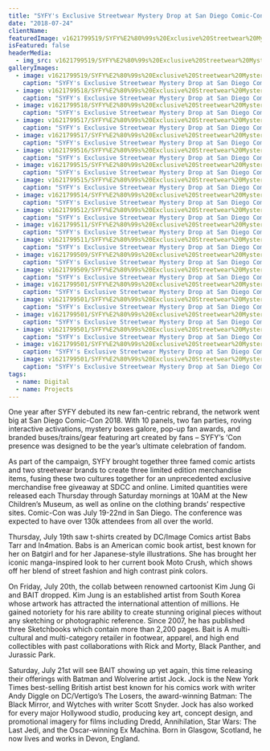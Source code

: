 ```yaml
---
title: "SYFY's Exclusive Streetwear Mystery Drop at San Diego Comic-Con"
date: "2018-07-24"
clientName: 
featuredImage: v1621799519/SYFY%E2%80%99s%20Exclusive%20Streetwear%20Mystery%20Drop%20at%20San%20Diego%20Comic-Con/NUP_183654_0107_nltdtd.jpg
isFeatured: false
headerMedia:
  - img_src: v1621799519/SYFY%E2%80%99s%20Exclusive%20Streetwear%20Mystery%20Drop%20at%20San%20Diego%20Comic-Con/NUP_183654_0107_nltdtd.jpg
galleryImages:
  - image: v1621799519/SYFY%E2%80%99s%20Exclusive%20Streetwear%20Mystery%20Drop%20at%20San%20Diego%20Comic-Con/NUP_183654_0171_i1ghcr.jpg
    caption: "SYFY's Exclusive Streetwear Mystery Drop at San Diego Comic-Con"
  - image: v1621799518/SYFY%E2%80%99s%20Exclusive%20Streetwear%20Mystery%20Drop%20at%20San%20Diego%20Comic-Con/NUP_183654_0162_b7qiir.jpg
    caption: "SYFY's Exclusive Streetwear Mystery Drop at San Diego Comic-Con"
  - image: v1621799518/SYFY%E2%80%99s%20Exclusive%20Streetwear%20Mystery%20Drop%20at%20San%20Diego%20Comic-Con/NUP_183654_0263_li7nju.jpg
    caption: "SYFY's Exclusive Streetwear Mystery Drop at San Diego Comic-Con"
  - image: v1621799517/SYFY%E2%80%99s%20Exclusive%20Streetwear%20Mystery%20Drop%20at%20San%20Diego%20Comic-Con/Babs-shirt_efphk6.jpg
    caption: "SYFY's Exclusive Streetwear Mystery Drop at San Diego Comic-Con"
  - image: v1621799517/SYFY%E2%80%99s%20Exclusive%20Streetwear%20Mystery%20Drop%20at%20San%20Diego%20Comic-Con/Bar_Front_Art-mech-final-Babs-V2-Ref-1024x557_jdpspi.jpg
    caption: "SYFY's Exclusive Streetwear Mystery Drop at San Diego Comic-Con"
  - image: v1621799516/SYFY%E2%80%99s%20Exclusive%20Streetwear%20Mystery%20Drop%20at%20San%20Diego%20Comic-Con/Bar_Front_Art-mech-final-Jock-V2-Ref-1024x557_i0qq9o.jpg
    caption: "SYFY's Exclusive Streetwear Mystery Drop at San Diego Comic-Con"
  - image: v1621799515/SYFY%E2%80%99s%20Exclusive%20Streetwear%20Mystery%20Drop%20at%20San%20Diego%20Comic-Con/NUP_183654_0276_mzl0vs.jpg
    caption: "SYFY's Exclusive Streetwear Mystery Drop at San Diego Comic-Con"
  - image: v1621799515/SYFY%E2%80%99s%20Exclusive%20Streetwear%20Mystery%20Drop%20at%20San%20Diego%20Comic-Con/Bar_Front_Art-mech-final-Kim-V2-Ref-1024x557_siuxg0.jpg
    caption: "SYFY's Exclusive Streetwear Mystery Drop at San Diego Comic-Con"
  - image: v1621799514/SYFY%E2%80%99s%20Exclusive%20Streetwear%20Mystery%20Drop%20at%20San%20Diego%20Comic-Con/NUP_183654_1074_gjoffh.jpg
    caption: "SYFY's Exclusive Streetwear Mystery Drop at San Diego Comic-Con"
  - image: v1621799512/SYFY%E2%80%99s%20Exclusive%20Streetwear%20Mystery%20Drop%20at%20San%20Diego%20Comic-Con/NUP_183654_1020_sjfgwq.jpg
    caption: "SYFY's Exclusive Streetwear Mystery Drop at San Diego Comic-Con"
  - image: v1621799511/SYFY%E2%80%99s%20Exclusive%20Streetwear%20Mystery%20Drop%20at%20San%20Diego%20Comic-Con/NUP_183654_0399_ng1zvw.jpg
    caption: "SYFY's Exclusive Streetwear Mystery Drop at San Diego Comic-Con"
  - image: v1621799511/SYFY%E2%80%99s%20Exclusive%20Streetwear%20Mystery%20Drop%20at%20San%20Diego%20Comic-Con/NUP_183654_0416_kpyu3p.jpg
    caption: "SYFY's Exclusive Streetwear Mystery Drop at San Diego Comic-Con"
  - image: v1621799509/SYFY%E2%80%99s%20Exclusive%20Streetwear%20Mystery%20Drop%20at%20San%20Diego%20Comic-Con/NUP_183654_0315_cf4zlj.jpg
    caption: "SYFY's Exclusive Streetwear Mystery Drop at San Diego Comic-Con"
  - image: v1621799509/SYFY%E2%80%99s%20Exclusive%20Streetwear%20Mystery%20Drop%20at%20San%20Diego%20Comic-Con/NUP_183654_1173_ven7yc.jpg
    caption: "SYFY's Exclusive Streetwear Mystery Drop at San Diego Comic-Con"
  - image: v1621799501/SYFY%E2%80%99s%20Exclusive%20Streetwear%20Mystery%20Drop%20at%20San%20Diego%20Comic-Con/Screen-Shot-2018-07-21-at-3.13.41-PM-1024x658_kb2mv2.png
    caption: "SYFY's Exclusive Streetwear Mystery Drop at San Diego Comic-Con"
  - image: v1621799501/SYFY%E2%80%99s%20Exclusive%20Streetwear%20Mystery%20Drop%20at%20San%20Diego%20Comic-Con/Screen-Shot-2018-07-19-at-10.30.58-AM-1024x495_cwpmon.png
    caption: "SYFY's Exclusive Streetwear Mystery Drop at San Diego Comic-Con"
  - image: v1621799501/SYFY%E2%80%99s%20Exclusive%20Streetwear%20Mystery%20Drop%20at%20San%20Diego%20Comic-Con/Screen-Shot-2018-07-20-at-10.05.55-AM-1024x592_oybior.png
    caption: "SYFY's Exclusive Streetwear Mystery Drop at San Diego Comic-Con"
  - image: v1621799501/SYFY%E2%80%99s%20Exclusive%20Streetwear%20Mystery%20Drop%20at%20San%20Diego%20Comic-Con/Screen-Shot-2018-07-21-at-3.14.29-PM-1024x656_nkaez1.png
    caption: "SYFY's Exclusive Streetwear Mystery Drop at San Diego Comic-Con"
  - image: v1621799501/SYFY%E2%80%99s%20Exclusive%20Streetwear%20Mystery%20Drop%20at%20San%20Diego%20Comic-Con/Screen-Shot-2018-07-19-at-11.09.02-AM-1024x466_tanxxm.png
    caption: "SYFY's Exclusive Streetwear Mystery Drop at San Diego Comic-Con"
  - image: v1621799501/SYFY%E2%80%99s%20Exclusive%20Streetwear%20Mystery%20Drop%20at%20San%20Diego%20Comic-Con/Screen-Shot-2018-07-20-at-10.06.38-AM-1024x594_dqariy.png
    caption: "SYFY's Exclusive Streetwear Mystery Drop at San Diego Comic-Con"
tags:
  - name: Digital
  - name: Projects
---
```


One year after SYFY debuted its new fan-centric rebrand, the network went big at San Diego Comic-Con 2018. With 10 panels, two fan parties, roving interactive activations, mystery boxes galore, pop-up fan awards, and branded buses/trains/gear featuring art created by fans – SYFY’s ‘Con presence was designed to be the year’s ultimate celebration of fandom.

As part of the campaign, SYFY brought together three famed comic artists and two streetwear brands to create three limited edition merchandise items, fusing these two cultures together for an unprecedented exclusive merchandise free giveaway at SDCC and online. Limited quantities were released each Thursday through Saturday mornings at 10AM at the New Children’s Museum, as well as online on the clothing brands’ respective sites. 
Comic-Con was July 19-22nd in San Diego. The conference was expected to have over 130k attendees from all over the world.

Thursday, July 19th saw t-shirts created by DC/Image Comics artist Babs Tarr and In4mation. Babs is an American comic book artist, best known for her on Batgirl and for her Japanese-style illustrations. She has brought her iconic manga-inspired look to her current book Moto Crush, which shows off her blend of street fashion and high contrast pink colors.

On Friday, July 20th, the collab between renowned cartoonist Kim Jung Gi and BAIT dropped. Kim Jung is an established artist from South Korea whose artwork has attracted the international attention of millions. He gained notoriety for his rare ability to create stunning original pieces without any sketching or photographic reference. Since 2007, he has published three Sketchbooks which contain more than 2,200 pages. Bait is A multi-cultural and multi-category retailer in footwear, apparel, and high end collectibles with past collaborations with Rick and Morty, Black Panther, and Jurassic Park.

Saturday, July 21st will see BAIT showing up yet again, this time releasing their offerings with Batman and Wolverine artist Jock. Jock is the New York Times best-selling British artist best known for his comics work with writer Andy Diggle on DC/Vertigo’s The Losers, the award-winning Batman: The Black Mirror, and Wytches with writer Scott Snyder. Jock has also worked for every major Hollywood studio, producing key art, concept design, and promotional imagery for films including Dredd, Annihilation, Star Wars: The Last Jedi, and the Oscar-winning Ex Machina. Born in Glasgow, Scotland, he now lives and works in Devon, England.